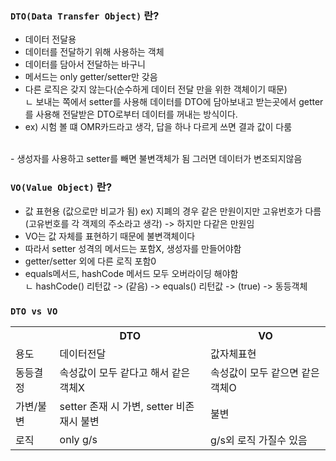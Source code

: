 ### `DTO(Data Transfer Object)` 란? 
- 데이터 전달용
- 데이터를 전달하기 위해 사용하는 객체
- 데이터를 담아서 전달하는 바구니
- 메서드는 only getter/setter만 갖음
- 다른 로직은 갖지 않는다(순수하게 데이터 전달 만을 위한 객체이기 때문) <br/>
  ㄴ 보내는 쪽에서 setter를 사용해 데이터를 DTO에 담아보내고 받는곳에서 getter를 사용해 전달받은 DTO로부터 데이터를 꺼내는 방식이다.
- ex) 시험 볼 떄 OMR카드라고 생각, 답을 하나 다르게 쓰면 결과 값이 다룸
<br/>
- 생성자를 사용하고 setter를 빼면 불변객체가 됨 그러면 데이터가 변조되지않음

### `VO(Value Object)` 란? 
- 값 표현용 (값으로만 비교가 됨)
  ex)  지폐의 경우 같은 만원이지만 고유번호가 다름(고유번호를 각 객제의 주소라고 생각) -> 하지만 다같은 만원임
- VO는 값 자체를 표현하기 때문에 불변객체이다
- 따라서 setter 성격의 메서드는 포함X, 생성자를 만들어야함
- getter/setter 외에 다른 로직 포함0
- equals메서드, hashCode 메서드 모두 오버라이딩 해야함 <br/>
  ㄴ hashCode() 리턴값 -> (같음) -> equals() 리턴값 -> (true) -> 동등객체

### `DTO vs VO`
<table>
	<tr>
		<th></th>
        <th>DTO</th>
        <th>VO</th>
	</tr>
	<tr>
		<td>용도</td>
        <td>데이터전달</td>
        <td>값자체표현</td>
	</tr>
    <tr>
		<td>동등결정</td>
        <td>속성값이 모두 같다고 해서 같은 객체X</td>
        <td>속성값이 모두 같으면 같은 객체O</td>
	</tr>
    <tr>
		<td>가변/불변</td>
        <td>setter 존재 시 가변, setter 비존재시 불변</td>
        <td>불변</td>
	</tr>
    <tr>
		<td>로직</td>
        <td>only g/s</td>
        <td>g/s외 로직 가질수 있음</td>
	</tr>
</table>



 


